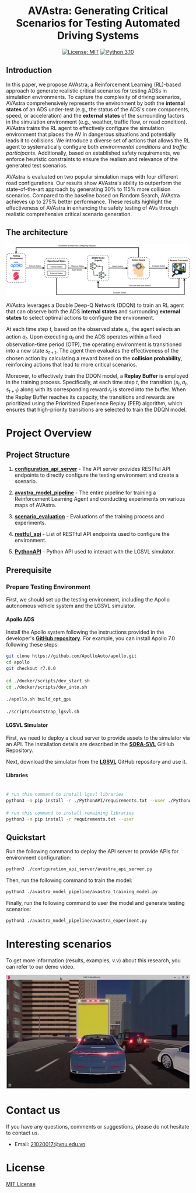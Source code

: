 
<div align="center">

# AVAstra: Generating Critical Scenarios for Testing Automated Driving Systems
[![License: MIT](https://img.shields.io/badge/License-MIT-green.svg)](https://opensource.org/licenses/MIT) [![Python 3.10](https://img.shields.io/badge/python-3.10+-blue.svg)](https://www.python.org/downloads/release/python-31012/) 
</div>

## Introduction

In this paper, we propose AVAstra, a Reinforcement Learning (RL)-based approach to generate realistic critical scenarios for testing ADSs in simulation environments. To capture the complexity of driving scenarios, AVAstra comprehensively represents the environment by both the **internal states** of an ADS under-test (e.g., the status of the ADS's core components, speed, or acceleration) and the **external states** of the surrounding factors in the simulation environment (e.g., weather, traffic flow, or road condition). AVAstra trains the RL agent to effectively configure the simulation environment that places the AV in dangerous situations and potentially leads it to collisions. We introduce a diverse set of actions that allows the RL agent to systematically configure both *environmental conditions* and *traffic participants*. Additionally, based on established safety requirements, we enforce heuristic constraints to ensure the realism and relevance of the generated test scenarios.

AVAstra is evaluated on two popular simulation maps with four different road configurations. Our results show AVAstra's ability to outperform the state-of-the-art approach by generating 30\% to 115\% more collision scenarios. Compared to the baseline based on Random Search, AVAstra achieves up to 275\% better performance. These results highlight the effectiveness of AVAstra in enhancing the safety testing of AVs through realistic comprehensive critical scenario generation.

## The architecture
![](figs/AVAstra-architecture.png)

AVAstra leverages a Double Deep-Q Network (DDQN) to train an RL agent that can observe both the ADS **internal states** and surrounding **external states** to select optimal actions to configure the environment. 

At each time step $t$, based on the observed state $s_t$, the agent selects an action $a_t$. Upon executing $a_t$ and the ADS operates within a fixed observation-time period (OTP), the operating environment is transitioned into a new state $s_{t+1}$. The agent then evaluates the effectiveness of the chosen action by calculating a reward based on the **collision probability**, reinforcing actions that lead to more critical scenarios. 

Moreover, to effectively train the DDQN model, a **Replay Buffer** is employed in the training process. Specifically, at each time step $t$, the transition  $\langle s_t, a_t, s_{t+1} \rangle$ along with its corresponding reward $r_t$ is stored into the buffer. When the Replay Buffer reaches its capacity, the transitions and rewards are prioritized using the Prioritized Experience Replay (PER) algorithm, which ensures that high-priority transitions are selected to train the DDQN model.


# Project Overview

## Project Structure

1. **[configuration_api_server](https://github.com/iSE-UET-VNU/AVASTRA/tree/main/configuration_api_server)** - The API server provides RESTful API endpoints to directly configure the testing environment and create a scenario.

2. **[avastra_model_pipeline](https://github.com/iSE-UET-VNU/AVASTRA/tree/main/avastra_model_pipeline)** - The entire pipeline for training a Reinforcement Learning Agent and conducting experiments on various maps of AVAstra.

3. **[scenario_evaluation](https://github.com/iSE-UET-VNU/AVASTRA/tree/main/scenarios_evaluation)** - Evaluations of the training process and experiments.

4. **[restful_api](https://github.com/iSE-UET-VNU/AVASTRA/tree/main/restful_api)** - List of RESTful API endpoints used to configure the environment.

5. **[PythonAPI](https://github.com/iSE-UET-VNU/AVASTRA/tree/main/PythonAPI)** - Python API used to interact with the LGSVL simulator. 

## Prerequisite

### Prepare Testing Environment
First, we should set up the testing environment, including the Apollo autonomous vehicle system and the LGSVL simulator.

#### Apollo ADS

Install the Apollo system following the instructions provided in the developer's **[GitHub repository](https://github.com/ApolloAuto/apollo)**. For example, you can install Apollo 7.0 following these steps:

```bash
git clone https://github.com/ApolloAuto/apollo.git
cd apollo
git checkout r7.0.0

cd ./docker/scripts/dev_start.sh 
cd ./docker/scripts/dev_into.sh

./apollo.sh build_opt_gpu

./scripts/bootstrap_lgsvl.sh
```

#### LGSVL Simulator

First, we need to deploy a cloud server to provide assets to the simulator via an API. The installation details are described in the **[SORA-SVL](https://github.com/YuqiHuai/SORA-SVL)** GitHub Repository.

Next, download the simulator from the **[LGSVL](https://github.com/lgsvl/simulator/releases/tag/2021.3)** GitHub repository and use it.

#### Libraries


```bash

# run this command to install lgsvl libraries
python3 -m pip install -r ./PythonAPI/requirements.txt --user ./PythonAPI/

# run this command to install remaining libraries
python3 -m pip install -r requirements.txt --user
```

## Quickstart

Run the following command to deploy the API server to provide APIs for environment configuration:

```bash
python3 ./configuration_api_server/avastra_api_server.py
```

Then, run the following command to train the model:

```bash
python3 ./avastra_model_pipeline/avastra_training_model.py
```

Finally, run the following command to user the model and generate testing scenarios:

```bash
python3 ./avastra_model_pipeline/avastra_experiment.py
```

# Interesting scenarios

To get more information (results, examples, v.v) about this research, you can refer to our demo video.

[![](figs/Demo.png)](https://youtu.be/55vHNrBeTZQ)
# Contact us
If you have any questions, comments or suggestions, please do not hesitate to contact us.
- Email: 21020017@vnu.edu.vn

# License
[MIT License](LICENSE)